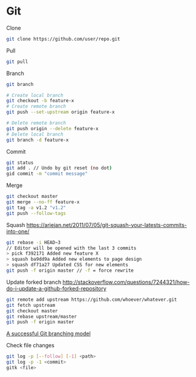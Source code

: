 # Git

Clone
```bash
git clone https://github.com/user/repo.git
```

Pull
```bash
git pull
```

Branch
```bash
git branch

# Create local branch
git checkout -b feature-x
# Create remote branch
git push --set-upstream origin feature-x

# Delete remote branch
git push origin --delete feature-x
# Delete local branch
git branch -d feature-x
```

Commit
```bash
git status
git add . // Undo by git reset (no dot)
gid commit -m "commit message"
```

Merge
```bash
git checkout master
git merge --no-ff feature-x
git tag -a v1.2 "v1.2"
git push --follow-tags
```

Squash
https://ariejan.net/2011/07/05/git-squash-your-latests-commits-into-one/
```bash
git rebase -i HEAD~3
// Editor will be opened with the last 3 commits
> pick f392171 Added new feature X
> squash ba9dd9a Added new elements to page design
> squash df71a27 Updated CSS for new elements
git push -f origin master // -f = force rewrite
```

Update forked branch
http://stackoverflow.com/questions/7244321/how-do-i-update-a-github-forked-repository
```bash
git remote add upstream https://github.com/whoever/whatever.git
git fetch upstream
git checkout master
git rebase upstream/master
git push -f origin master
```

[A successful Git branching model](http://nvie.com/posts/a-successful-git-branching-model/)

Check file changes
```bash
git log -p [--follow] [-1] <path>
git log -p -1 <commit>
gitk <file>
```
